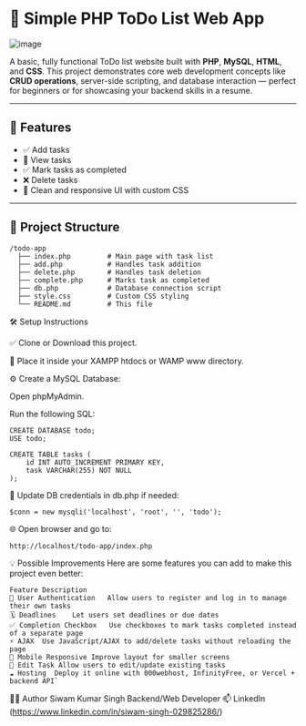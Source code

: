 # 📌 Simple PHP ToDo List Web App

![image](https://github.com/user-attachments/assets/a5d76054-b8f8-49d7-bfab-4b40b2928cc0)


A basic, fully functional ToDo list website built with **PHP**, **MySQL**, **HTML**, and **CSS**. This project demonstrates core web development concepts like **CRUD operations**, server-side scripting, and database interaction — perfect for beginners or for showcasing your backend skills in a resume.

---

## 🚀 **Features**
- ✅ Add tasks  
- 📄 View tasks  
- ✅ Mark tasks as completed  
- ❌ Delete tasks  
- 🎨 Clean and responsive UI with custom CSS  

---

## 📁 **Project Structure**

```
/todo-app
  ├── index.php         # Main page with task list
  ├── add.php           # Handles task addition
  ├── delete.php        # Handles task deletion
  ├── complete.php      # Marks task as completed
  ├── db.php            # Database connection script
  ├── style.css         # Custom CSS styling
  └── README.md         # This file
```
🛠️ Setup Instructions

✅ Clone or Download this project.

📂 Place it inside your XAMPP htdocs or WAMP www directory.

⚙️ Create a MySQL Database:

Open phpMyAdmin.

Run the following SQL:
```
CREATE DATABASE todo;
USE todo;

CREATE TABLE tasks (
    id INT AUTO_INCREMENT PRIMARY KEY,
    task VARCHAR(255) NOT NULL
);
```

🧠 Update DB credentials in db.php if needed:

`$conn = new mysqli('localhost', 'root', '', 'todo');`

🌐 Open browser and go to:

`http://localhost/todo-app/index.php`

💡 Possible Improvements
Here are some features you can add to make this project even better:

```
Feature	Description
🔐 User Authentication	Allow users to register and log in to manage their own tasks
🗓️ Deadlines	Let users set deadlines or due dates
✅ Completion Checkbox	Use checkboxes to mark tasks completed instead of a separate page
⚡ AJAX	Use JavaScript/AJAX to add/delete tasks without reloading the page
📱 Mobile Responsive	Improve layout for smaller screens
🧾 Edit Task	Allow users to edit/update existing tasks
☁️ Hosting	Deploy it online with 000webhost, InfinityFree, or Vercel + backend API`
```

👨‍💻 Author
Siwam Kumar Singh
Backend/Web Developer
📫 LinkedIn (https://www.linkedin.com/in/siwam-singh-029825286/)
